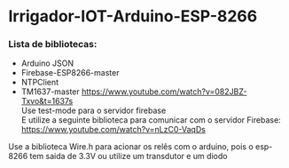 # Irrigador-IOT-Arduino-ESP-8266
### Lista de bibliotecas:
- Arduino JSON
- Firebase-ESP8266-master
- NTPClient
- TM1637-master
https://www.youtube.com/watch?v=082JBZ-Txvo&t=1637s <br> 
Use test-mode para o servidor firebase <br>
E utilize a seguinte biblioteca para comunicar com o servidor Firebase: <br>
https://www.youtube.com/watch?v=nLzC0-VaqDs <br>

Use a biblioteca Wire.h para acionar os relês com o arduino, pois o esp-8266 tem saida de 3.3V ou utilize um transdutor e um diodo
